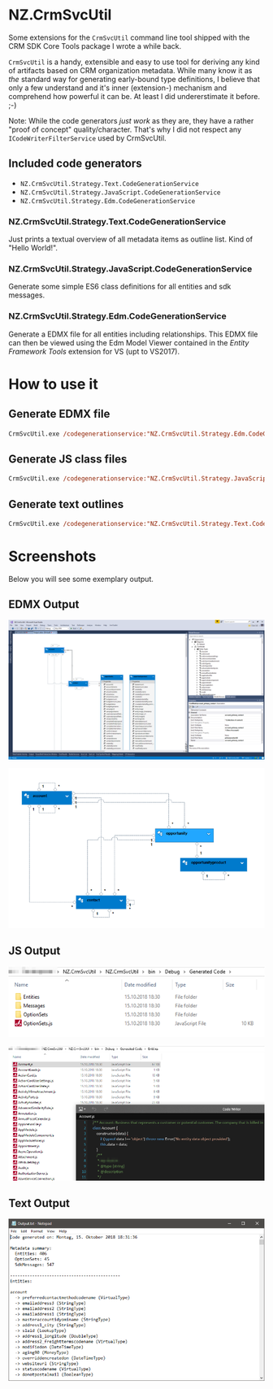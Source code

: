 # NZ.CrmSvcUtil

Some extensions for the `CrmSvcUtil` command line tool shipped with the CRM SDK Core Tools package I wrote a while back.

`CrmSvcUtil` is a handy, extensible and easy to use tool for deriving any kind of artifacts based on CRM organization metadata. While many know it as _the_ standard way for generating early-bound type definitions, I believe that only a few understand and it's inner (extension-) mechanism and comprehend how powerful it can be. At least I did undererstimate it before. ;-)

Note: While the code generators *just work* as they are, they have a rather "proof of concept" quality/character. That's why I did not respect any `ICodeWriterFilterService` used by CrmSvcUtil.

## Included code generators

- `NZ.CrmSvcUtil.Strategy.Text.CodeGenerationService`
- `NZ.CrmSvcUtil.Strategy.JavaScript.CodeGenerationService`
- `NZ.CrmSvcUtil.Strategy.Edm.CodeGenerationService`

### NZ.CrmSvcUtil.Strategy.Text.CodeGenerationService

Just prints a textual overview of all metadata items as outline list. Kind of "Hello World!".

### NZ.CrmSvcUtil.Strategy.JavaScript.CodeGenerationService

Generate some simple ES6 class definitions for all entities and sdk messages.

### NZ.CrmSvcUtil.Strategy.Edm.CodeGenerationService

Generate a EDMX file for all entities including relationships. This EDMX file can then be viewed using the Edm Model Viewer contained in the *Entity Framework Tools* extension for VS (upt to VS2017).

# How to use it

## Generate EDMX file

```ps
CrmSvcUtil.exe /codegenerationservice:"NZ.CrmSvcUtil.Strategy.Edm.CodeGenerationService,NZ.CrmSvcUtil" /out:Output.edmx /interactivelogin
```

## Generate JS class files

```ps
CrmSvcUtil.exe /codegenerationservice:"NZ.CrmSvcUtil.Strategy.JavaScript.CodeGenerationService,NZ.CrmSvcUtil" /out:Output.js /interactivelogin /separatefiles
```


## Generate text outlines

```ps
CrmSvcUtil.exe /codegenerationservice:"NZ.CrmSvcUtil.Strategy.Text.CodeGenerationService,NZ.CrmSvcUtil" /out:Output.js /interactivelogin /separatefiles
```

# Screenshots

Below you will see some exemplary output.

## EDMX Output

![alt](./Readme/screenshot-edm-1.png)

![alt](./Readme/screenshot-edm-2.png)

## JS Output

![alt](./Readme/screenshot-js-1.png)

![alt](./Readme/screenshot-js-2.png)

## Text Output

![alt](./Readme/screenshot-text.png)